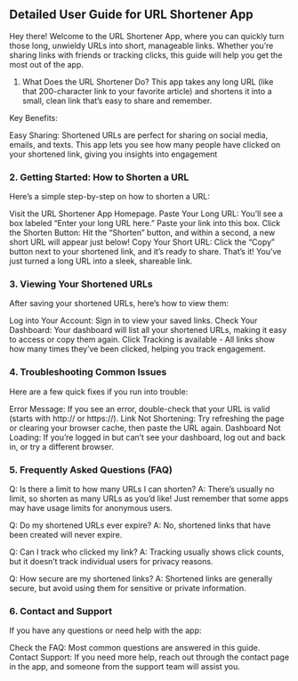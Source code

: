 ## Detailed User Guide for URL Shortener App

Hey there! Welcome to the URL Shortener App, where you can quickly turn those long, unwieldy URLs into short, manageable links. Whether you’re sharing links with friends or tracking clicks, this guide will help you get the most out of the app.

1. What Does the URL Shortener Do?
This app takes any long URL (like that 200-character link to your favorite article) and shortens it into a small, clean link that’s easy to share and remember.

Key Benefits:

Easy Sharing: Shortened URLs are perfect for sharing on social media, emails, and texts.
This app lets you see how many people have clicked on your shortened link, giving you insights into engagement

### 2. Getting Started: How to Shorten a URL
Here’s a simple step-by-step on how to shorten a URL:

Visit the URL Shortener App Homepage.
Paste Your Long URL: You’ll see a box labeled “Enter your long URL here.” Paste your link into this box.
Click the Shorten Button: Hit the “Shorten” button, and within a second, a new short URL will appear just below!
Copy Your Short URL: Click the “Copy” button next to your shortened link, and it’s ready to share.
That’s it! You’ve just turned a long URL into a sleek, shareable link.

### 3. Viewing Your Shortened URLs

After saving your shortened URLs, here’s how to view them:

Log into Your Account: Sign in to view your saved links.
Check Your Dashboard: Your dashboard will list all your shortened URLs, making it easy to access or copy them again.
Click Tracking is available - All links show how many times they’ve been clicked, helping you track engagement.

### 4. Troubleshooting Common Issues
Here are a few quick fixes if you run into trouble:

Error Message: If you see an error, double-check that your URL is valid (starts with http:// or https://).
Link Not Shortening: Try refreshing the page or clearing your browser cache, then paste the URL again.
Dashboard Not Loading: If you’re logged in but can’t see your dashboard, log out and back in, or try a different browser.

### 5. Frequently Asked Questions (FAQ)
Q: Is there a limit to how many URLs I can shorten?
A: There’s usually no limit, so shorten as many URLs as you’d like! Just remember that some apps may have usage limits for anonymous users.

Q: Do my shortened URLs ever expire?
A: No, shortened links that have been created will never expire.

Q: Can I track who clicked my link?
A: Tracking usually shows click counts, but it doesn’t track individual users for privacy reasons.

Q: How secure are my shortened links?
A: Shortened links are generally secure, but avoid using them for sensitive or private information.

### 6. Contact and Support
If you have any questions or need help with the app:

Check the FAQ: Most common questions are answered in this guide.
Contact Support: If you need more help, reach out through the contact page in the app, and someone from the support team will assist you.

